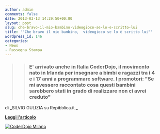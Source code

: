 ```yaml
---
author: admin
comments: false
date: 2013-03-13 14:29:50+00:00
layout: post
slug: che-bravo-il-mio-bambino-videogioco-se-lo-e-scritto-lui
title: '"Che bravo il mio bambino,  videogioco se lo è scritto lui"'
wordpress_id: 146
categories:
- News
- Rassegna Stampa
---
```


<blockquote>

> 
> ### E' arrivato anche in Italia CoderDojo, il movimento nato in Irlanda per insegnare a bimbi e ragazzi tra i 4 e i 17 anni a programmare software. I promotori: "Se mi avessero raccontato cosa questi bambini sarebbero stati in grado di realizzare non ci avrei creduto"
> 
> 
</blockquote>


di _SILVIO GULIZIA su Repibblica.it
_

**[Leggi l'articolo](http://www.repubblica.it/tecnologia/2013/03/12/news/bambini_programmatori-54394224/)**

[![CoderDojo Milano](http://coderdojomilano.it/wp-content/uploads/2013/03/01.jpg)](http://coderdojomilano.it/wp-content/uploads/2013/03/01.jpg)
